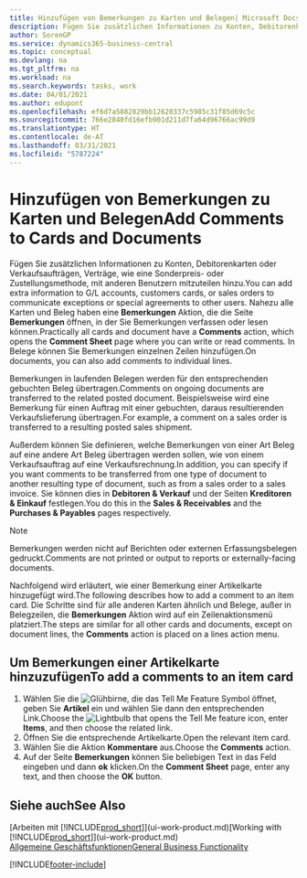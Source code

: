 ```yaml
---
title: Hinzufügen von Bemerkungen zu Karten und Belegen| Microsoft Docs
description: Fügen Sie zusätzlichen Informationen zu Konten, Debitorenkarten oder Verkaufsaufträgen, Verträge, wie eine Sonderpreis- oder Zustellungsmethode, mit anderen Benutzern mitzuteilen hinzu.
author: SorenGP
ms.service: dynamics365-business-central
ms.topic: conceptual
ms.devlang: na
ms.tgt_pltfrm: na
ms.workload: na
ms.search.keywords: tasks, work
ms.date: 04/01/2021
ms.author: edupont
ms.openlocfilehash: ef6d7a5882829bb12620337c5985c31f85d69c5c
ms.sourcegitcommit: 766e2840fd16efb901d211d7fa64d96766ac99d9
ms.translationtype: HT
ms.contentlocale: de-AT
ms.lasthandoff: 03/31/2021
ms.locfileid: "5787224"
---
```

# <a name="add-comments-to-cards-and-documents"></a><span data-ttu-id="dbe23-103">Hinzufügen von Bemerkungen zu Karten und Belegen</span><span class="sxs-lookup"><span data-stu-id="dbe23-103">Add Comments to Cards and Documents</span></span>
<span data-ttu-id="dbe23-104">Fügen Sie zusätzlichen Informationen zu Konten, Debitorenkarten oder Verkaufsaufträgen, Verträge, wie eine Sonderpreis- oder Zustellungsmethode, mit anderen Benutzern mitzuteilen hinzu.</span><span class="sxs-lookup"><span data-stu-id="dbe23-104">You can add extra information to G/L accounts, customers cards, or sales orders to communicate exceptions or special agreements to other users.</span></span>
<span data-ttu-id="dbe23-105">Nahezu alle Karten und Beleg haben eine **Bemerkungen** Aktion, die die Seite **Bemerkungen** öffnen, in der Sie Bemerkungen verfassen oder lesen können.</span><span class="sxs-lookup"><span data-stu-id="dbe23-105">Practically all cards and document have a **Comments** action, which opens the **Comment Sheet** page where you can write or read comments.</span></span> <span data-ttu-id="dbe23-106">In Belege können Sie Bemerkungen einzelnen Zeilen hinzufügen.</span><span class="sxs-lookup"><span data-stu-id="dbe23-106">On documents, you can also add comments to individual lines.</span></span>

<span data-ttu-id="dbe23-107">Bemerkungen in laufenden Belegen werden für den entsprechenden gebuchten Beleg übertragen.</span><span class="sxs-lookup"><span data-stu-id="dbe23-107">Comments on ongoing documents are transferred to the related posted document.</span></span> <span data-ttu-id="dbe23-108">Beispielsweise wird eine Bemerkung für einen Auftrag mit einer gebuchten, daraus resultierenden Verkaufslieferung übertragen.</span><span class="sxs-lookup"><span data-stu-id="dbe23-108">For example, a comment on a sales order is transferred to a resulting posted sales shipment.</span></span>

<span data-ttu-id="dbe23-109">Außerdem können Sie definieren, welche Bemerkungen von einer Art Beleg auf eine andere Art Beleg übertragen werden sollen, wie von einem Verkaufsauftrag auf eine Verkaufsrechnung.</span><span class="sxs-lookup"><span data-stu-id="dbe23-109">In addition, you can specify if you want comments to be transferred from one type of document to another resulting type of document, such as from a sales order to a sales invoice.</span></span> <span data-ttu-id="dbe23-110">Sie können dies in **Debitoren & Verkauf** und der Seiten **Kreditoren & Einkauf** festlegen.</span><span class="sxs-lookup"><span data-stu-id="dbe23-110">You do this in the **Sales & Receivables** and the **Purchases & Payables** pages respectively.</span></span>

> [!NOTE]
> <span data-ttu-id="dbe23-111">Bemerkungen werden nicht auf Berichten oder externen Erfassungsbelegen gedruckt.</span><span class="sxs-lookup"><span data-stu-id="dbe23-111">Comments are not printed or output to reports or externally-facing documents.</span></span>

<span data-ttu-id="dbe23-112">Nachfolgend wird erläutert, wie einer Bemerkung einer Artikelkarte hinzugefügt wird.</span><span class="sxs-lookup"><span data-stu-id="dbe23-112">The following describes how to add a comment to an item card.</span></span> <span data-ttu-id="dbe23-113">Die Schritte sind für alle anderen Karten ähnlich und Belege, außer in Belegzeilen, die **Bemerkungen** Aktion wird auf ein Zeilenaktionsmenü platziert.</span><span class="sxs-lookup"><span data-stu-id="dbe23-113">The steps are similar for all other cards and documents, except on document lines, the **Comments** action is placed on a lines action menu.</span></span>

## <a name="to-add-a-comments-to-an-item-card"></a><span data-ttu-id="dbe23-114">Um Bemerkungen einer Artikelkarte hinzuzufügen</span><span class="sxs-lookup"><span data-stu-id="dbe23-114">To add a comments to an item card</span></span>
1. <span data-ttu-id="dbe23-115">Wählen Sie die ![Glühbirne, die das Tell Me Feature](media/ui-search/search_small.png "Tell Me-Funktion") Symbol öffnet, geben Sie **Artikel** ein und wählen Sie dann den entsprechenden Link.</span><span class="sxs-lookup"><span data-stu-id="dbe23-115">Choose the ![Lightbulb that opens the Tell Me feature](media/ui-search/search_small.png "Tell me what you want to do") icon, enter **Items**, and then choose the related link.</span></span>
2. <span data-ttu-id="dbe23-116">Öffnen Sie die entsprechende Artikelkarte.</span><span class="sxs-lookup"><span data-stu-id="dbe23-116">Open the relevant item card.</span></span>
3. <span data-ttu-id="dbe23-117">Wählen Sie die Aktion **Kommentare** aus.</span><span class="sxs-lookup"><span data-stu-id="dbe23-117">Choose the **Comments** action.</span></span>
4. <span data-ttu-id="dbe23-118">Auf der Seite **Bemerkungen** können Sie beliebigen Text in das Feld eingeben und dann **ok** klicken.</span><span class="sxs-lookup"><span data-stu-id="dbe23-118">On the **Comment Sheet** page, enter any text, and then choose the **OK** button.</span></span>

## <a name="see-also"></a><span data-ttu-id="dbe23-119">Siehe auch</span><span class="sxs-lookup"><span data-stu-id="dbe23-119">See Also</span></span>
<span data-ttu-id="dbe23-120">[Arbeiten mit [!INCLUDE[prod_short](includes/prod_short.md)]](ui-work-product.md)</span><span class="sxs-lookup"><span data-stu-id="dbe23-120">[Working with [!INCLUDE[prod_short](includes/prod_short.md)]](ui-work-product.md)</span></span>  
[<span data-ttu-id="dbe23-121">Allgemeine Geschäftsfunktionen</span><span class="sxs-lookup"><span data-stu-id="dbe23-121">General Business Functionality</span></span>](ui-across-business-areas.md)


[!INCLUDE[footer-include](includes/footer-banner.md)]